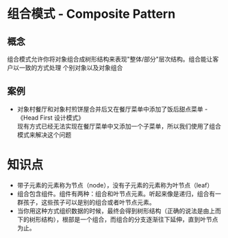# 组合模式 - Composite Pattern

## 概念

组合模式允许你将对象组合成树形结构来表现"整体/部分"层次结构。组合能让客户以一致的方式处理 个别对象以及对象组合

## 案例

* 对象村餐厅和对象村煎饼屋合并后又在餐厅菜单中添加了饭后甜点菜单 - 《Head First 设计模式》  
  现有方式已经无法实现在餐厅菜单中又添加一个子菜单，所以我们使用了组合模式来解决这个问题

# 知识点

* 带子元素的元素称为节点（node），没有子元素的元素称为叶节点（leaf）
* 组合包含组件。组件有两种：组合和叶节点元素。听起来像是递归，组合有一群孩子，这些孩子可以是别的组合或者叶节点元素。
* 当你用这种方式组织数据的时候，最终会得到树形结构（正确的说法是由上而下的树形结构），根部是一个组合，而组合的分支逐渐往下延伸，直到叶节点为止。